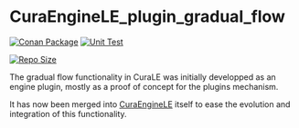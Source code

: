 # CuraEngineLE_plugin_gradual_flow

[![Conan Package](https://img.shields.io/github/actions/workflow/status/lulzbot3d/CuraEngineLE_plugin_gradual_flow/conan-package.yml?style=for-the-badge&logo=Conan&label=Conan%20Package)](https://github.com/lulzbot3d/CuraEngineLE_plugin_gradual_flow/actions/workflows/conan-package.yml)
[![Unit Test](https://img.shields.io/github/actions/workflow/status/lulzbot3d/CuraEngineLE_plugin_gradual_flow/unit-test.yml?style=for-the-badge&logo=Codacy&logoColor=white&label=Unit%20Test&labelColor=4a999d)](https://github.com/lulzbot3d/CuraEngineLE_plugin_gradual_flow/actions/workflows/unit-test.yml)

[![Repo Size](https://img.shields.io/github/repo-size/lulzbot3d/CuraEngineLE_plugin_gradual_flow?style=for-the-badge&color=584674&logo=GoogleAnalytics&logoColor=white&labelColor=715a97)](https://github.com/lulzbot3d/CuraEngineLE_plugin_gradual_flow)

The gradual flow functionality in CuraLE was initially developped as an engine plugin, mostly as a proof of concept for the plugins mechanism.

It has now been merged into [CuraEngineLE](https://github.com/lulzbot3d/CuraEngineLE) itself to ease the evolution and integration of this functionality.
